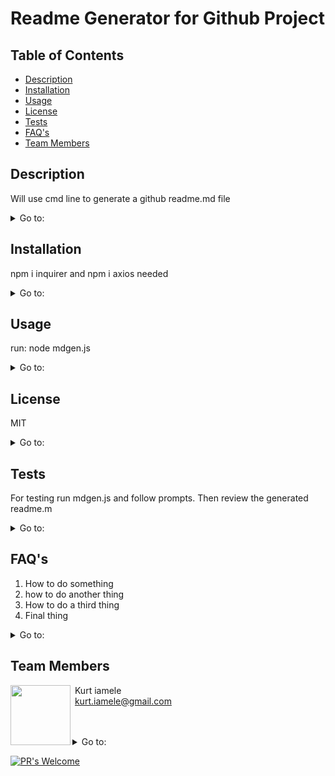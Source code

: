 

# Readme Generator for Github Project

##  Table of Contents

* [Description](#description)
* [Installation](#installation)
* [Usage](#usage)
* [License](#license)
* [Tests](#tests)
* [FAQ's](#faq's)
* [Team Members](#team-members)

##  Description 

 Will use cmd line to generate a github readme.md file   

<details>
<summary>Go to:</summary>

* [Description](#description)
* [Installation](#installation)
* [Usage](#usage)
* [License](#license)
* [Tests](#tests)
* [FAQ's](#FAQ's)
* [Team Members](#team-members)
* [Table of Contents](#Table-of-Contents)

</details>

##  Installation 

 npm i inquirer and npm i axios needed 

<details>
<summary>Go to:</summary>

* [Description](#description)
* [Installation](#installation)
* [Usage](#usage)
* [License](#license)
* [Tests](#tests)
* [FAQ's](#FAQ's)
* [Team Members](#team-members)
* [Table of Contents](#Table-of-Contents)

</details>

##  Usage 

 run: node mdgen.js 

<details>
<summary>Go to:</summary>

* [Description](#description)
* [Installation](#installation)
* [Usage](#usage)
* [License](#license)
* [Tests](#tests)
* [FAQ's](#FAQ's)
* [Team Members](#team-members)
* [Table of Contents](#Table-of-Contents)

</details>

## License 

 MIT 

<details>
<summary>Go to:</summary>

* [Description](#description)
* [Installation](#installation)
* [Usage](#usage)
* [License](#license)
* [Tests](#tests)
* [FAQ's](#FAQ's)
* [Team Members](#team-members)
* [Table of Contents](#Table-of-Contents)

</details>

##  Tests 

 For testing run mdgen.js and follow prompts. Then review the generated readme.m 

<details>
<summary>Go to:</summary>

* [Description](#description)
* [Installation](#installation)
* [Usage](#usage)
* [License](#license)
* [Tests](#tests)
* [FAQ's](#FAQ's)
* [Team Members](#team-members)
* [Table of Contents](#Table-of-Contents)

</details>

##  FAQ's  

  1. How to do something
2. how to do another thing
3. How to do a third thing
4. Final thing  

<details>
<summary>Go to:</summary>

* [Description](#description)
* [Installation](#installation)
* [Usage](#usage)
* [License](#license)
* [Tests](#tests)
* [FAQ's](#FAQ's)
* [Team Members](#team-members)
* [Table of Contents](#Table-of-Contents)

</details>

## Team Members

<img align="left" src="https://avatars3.githubusercontent.com/u/62262420?v=4" width=96> &nbsp;Kurt iamele <br>&nbsp;<kurt.iamele@gmail.com><br>&nbsp;<null>

<br>
<details>
<summary>Go to:</summary>

* [Description](#description)
* [Installation](#installation)
* [Usage](#usage)
* [License](#license)
* [Tests](#tests)
* [FAQ's](#FAQ's)
* [Team Members](#team-members)
* [Table of Contents](#Table-of-Contents)

</details>


[![PR's Welcome](https://img.shields.io/badge/PRs-welcome-brightgreen.svg?style=flat)](http://makeapullrequest.com)
